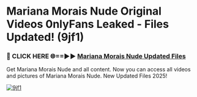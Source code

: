 # Mariana Morais Nude Original Videos 0nlyFans Leaked - Files Updated! (9jf1)

<h3>🔴 CLICK HERE 🌐==►► <a href="https://tinyurl.com/52m3yx9h" rel="nofollow">Mariana Morais Nude Updated Files</a></h3>

Get Mariana Morais Nude and all content. Now you can access all videos and pictures of Mariana Morais Nude. New Updated Files 2025!

[![9jf1](https://i.imgur.com/TnHtlc8.gif)](https://tinyurl.com/52m3yx9h)
